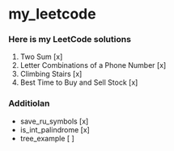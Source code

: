 # my_leetcode
### Here is my LeetCode solutions
1.  Two Sum [x]
17. Letter Combinations of a Phone Number [x]
70. Climbing Stairs [x]
121. Best Time to Buy and Sell Stock [x]

### Additiolan
- save_ru_symbols [x]
- is_int_palindrome [x]
- tree_example [ ]
